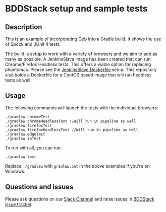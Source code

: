 # BDDStack setup and sample tests

## Description

This is an example of incorporating Geb into a Gradle build. It shows the use of Spock and JUnit 4 tests.

The build is setup to work with a variety of browsers and we aim to add as many as possible.
A JenkinsSlave image has been created that can run Chrome/Firefox Headless tests. This offers a viable option for replacing phantomJs. Please see the [JenkinsSlave Dockerfile][dockerfile] setup.
This repository also holds a Dockerfile for a CentOS based image that will run headless tests as well.

## Usage

The following commands will launch the tests with the individual browsers:

    ./gradlew chromeTest
    ./gradlew chromeHeadlessTest //Will run in pipeline as well
    ./gradlew firefoxTest
    ./gradlew firefoxHeadlessTest //Will run in pipeline as well
    ./gradlew edgeTest
    ./gradlew ieTest
    
To run with all, you can run:

    ./gradlew test

Replace `./gradlew` with `gradlew.bat` in the above examples if you're on Windows.

## Questions and issues

Please ask questions on our [Slack Channel][slack_channel] and raise issues in [BDDStack issue tracker][issue_tracker].

[dockerfile]: https://github.com/agehlers/openshift-tools/blob/master/provisioning/jenkins-slaves/chrome/Dockerfile
[issue_tracker]: https://github.com/rstens/BDDStack/issues
[slack_channel]: https://devopspathfinder.slack.com/messages/C7J72K1MG
